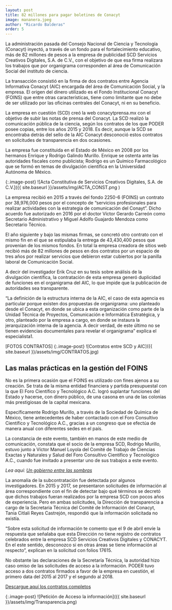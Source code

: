 ```yaml
---
layout: post 
title: 82 millones para pagar boletines de Conacyt
image: mananera.jpeg
author: "Ricardo Balderas"
order: 5
---
```


La administración pasada del Consejo Nacional de Ciencia y Tecnología (Conacyt) inyectó, a través de un fondo para el fortalecimiento educativo, más de 82 millones de pesos a la empresa de publicidad SCD Servicios Creativos Digitales, S.A. de C.V., con el objetivo de que esa firma realizara los trabajos que por organigrama corresponden al área de Comunicación Social del instituto de ciencia.

La transacción consistió en la firma de dos contratos entre Agencia Informativa Conacyt (AIC) encargada del área de Comunicación Social, y la empresa. El origen del dinero utilizado es el Fondo Institucional Conacyt (FOINS) que entre otras características, tiene como limitante que no debe de ser utilizado por las oficinas centrales del Conacyt, ni en su beneficio.

La empresa en cuestión (SCD) creó la web conacytprensa.mx con el objetivo de subir las notas de prensa del Conacyt. La SCD realizó la comunicación pública de la ciencia, según los contratos de los que PODER posee copias, entre los años 2015 y 2018. Es decir, aunque la SCD se encontraba detrás del sello de la AIC Conacyt desconoció estos contratos en solicitudes de transparencia en dos ocasiones. 

La empresa fue constituida en el Estado de México en 2008 por los hermanos Enrique y Rodrigo Galindo Murillo. Enrique se ostenta ante las autoridades fiscales como publicista; Rodrigo es un Químico Farmacológico que se formó en temas de divulgación científica en la Universidad Autónoma de México. 

{:.image-post}
![Acta Constitutiva de Servicios Creativos Digitales, S.A. de C.V.]({{ site.baseurl }}/assets/img/ACTA_CONST.png )

La empresa recibió en 2015 a través del fondo 2250-6 (FOINS) un contrato por 38,976,000 pesos por el concepto de “servicios profesionales para realizar actividades con la estrategia de comunicación del Conayt”. Dicho acuerdo fue autorizado en 2016 por el doctor Víctor Gerardo Carreón como Secretario Administrativo y Miguel Adolfo Guajardo Mendoza como Secretario Técnico. 

El año siguiente y bajo las mismas firmas, se concretó otro contrato con el mismo fin en el que se estipulaba la entrega de 43,430,400 pesos que provenían de los mismos fondos. En total la empresa creadora de sitios web recibió más de 82 millones de pesos en dos contratos por un espacio de tres años por realizar servicios que debieron estar cubiertos por la panilla laboral de Comunicación Social. 

A decir del investigador Erik Cruz en su tesis sobre análisis de la divulgación científica, la contratación de esta empresa generó duplicidad de funciones en el organigrama del AIC, lo que impide que la publicación de autoridades sea transparente. 

“La definición de la estructura interna de la AIC, el caso de esta agencia es particular porque existen dos propuestas de organigrama: uno planteado desde el Conacyt, en donde se ubica a esta organización como parte de la Unidad Técnica de Proyectos, Comunicación e Informática Estratégica, y otro, planteado por la empresa a cargo, en donde se instaura la jerarquización interna de la agencia. A decir verdad, de este último no se tienen evidencias documentales para revelar el organigrama” explica el especialista1.

[FOTOS CONTRATOS]
{:.image-post}
![Contratos entre SCD y AIC]({{ site.baseurl }}/assets/img/CONTRATOS.jpg)

## Las malas prácticas en la gestión del FOINS

No es la primera ocasión que el FOINS es utilizado con fines ajenos a su creación. Se trata de la misma entidad financiera y partida presupuestal con la que El Foro Científico y Tecnológico A.C. logró suplantar funciones del Estado y hacerse, con dinero público, de una casona en una de las colonias más prestigiosas de la capital mexicana.

Específicamente Rodrigo Murillo, a través de la Sociedad de Química de México, tiene antecedentes de haber contactado con el Foro Consultivo Científico y Tecnológico A.C., gracias a un congreso que se efectúa de manera anual con diferentes sedes en el país. 

La constancia de este evento, también en manos de este medio de comunicación, constata que el socio de la empresa SCD, Rodrigo Murillo, estuvo junto a Víctor Manuel Loyola del Comité de Trabajo de Ciencias Exactas y Naturales y Salud del Foro Consultivo Científico y Tecnológico A.C., cuando fue invitado a presentar uno de sus trabajos a este evento. 

*Lea aquí: [Un gobierno entre las sombras](/2020/03/13/un-gobierno-entre-las-sombras.html)*

La anomalía de la subcontratación fue detectada por algunos investigadores. En 2015 y 2017, se presentaron solicitudes de información al área correspondiente con el fin de detectar bajo qué términos se decretó que dichos trabajos fueran realizados por la empresa SCD con pocos años de experiencia. Pero en ambas solicitudes, la Dirección de transparencia a cargo de la Secretaria Técnica del Comité de Información del Conacyt, Tania Citlali Reyes Castrejón, respondió que la información solicitada no existía.

“Sobre esta solicitud de información te comento que el 9 de abril envíe la respuesta que señalaba que esta Dirección no tiene registro de contratos celebrados entre la empresa SCD Servicios Creativos Digitales y CONACYT. En el este sentido, desconozco si en otras áreas se tiene información al respecto”, explican en la solicitud con folios 17615.

No obstante las declaraciones de la Secretaría Técnica, la autoridad hizo caso omiso de las solicitudes de acceso a la información. PODER tuvo acceso a dos contratos firmados a favor de la empresa en cuestión, el primero data del 2015 al 2017 y el segundo al 2018.

[Descargue aquí los contratos completos](https://share.mayfirst.org/s/zx8yPoNawR6Rd2C)

{:.image-post}
![Petición de Acceso la información]({{ site.baseurl }}/assets/img/Transparencia.png)
